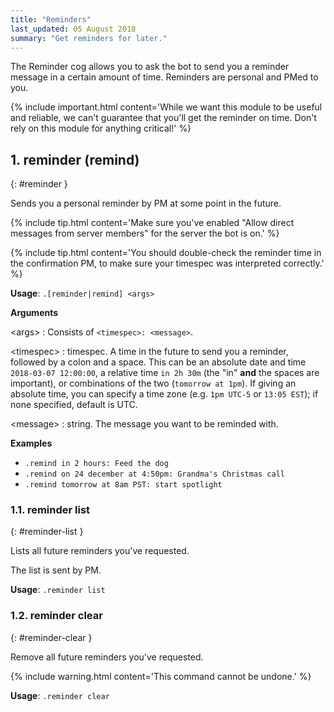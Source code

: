 ```yaml
---
title: "Reminders"
last_updated: 05 August 2018
summary: "Get reminders for later."
---
```


The Reminder cog allows you to ask the bot to send you a reminder message in a certain
amount of time. Reminders are personal and PMed to you.

{% include important.html content='While we want this module to be useful and reliable, we can&#x27;t guarantee that
you&#x27;ll get the reminder on time. Don&#x27;t rely on this module for anything critical!' %}

## 1. reminder (remind)
{: #reminder }

Sends you a personal reminder by PM at some point in the future.

{% include tip.html content='Make sure you&#x27;ve enabled &quot;Allow direct messages from server members&quot; for the server
the bot is on.' %}

{% include tip.html content='You should double-check the reminder time in the confirmation PM, to make sure your
timespec was interpreted correctly.' %}

**Usage**: `.[reminder|remind] <args>`

**Arguments**

&lt;args&gt;
: Consists of `<timespec>: <message>`.


&lt;timespec&gt;
: timespec. A time in the future to send you a reminder, followed by a colon and a
  space. This can be an absolute date and time `2018-03-07 12:00:00`, a relative
  time `in 2h 30m` (the "in" **and** the spaces are important), or combinations of
  the two (`tomorrow at 1pm`). If giving an absolute time, you can specify a time
  zone (e.g. `1pm UTC-5` or `13:05 EST`); if none specified, default is UTC.

&lt;message&gt;
: string. The message you want to be reminded with.




**Examples**

* `.remind in 2 hours: Feed the dog`
* `.remind on 24 december at 4:50pm: Grandma's Christmas call`
* `.remind tomorrow at 8am PST: start spotlight`

### 1.1. reminder list
{: #reminder-list }

Lists all future reminders you've requested.

The list is sent by PM.

**Usage**: `.reminder list`



### 1.2. reminder clear
{: #reminder-clear }

Remove all future reminders you've requested.

{% include warning.html content='This command cannot be undone.' %}

**Usage**: `.reminder clear`

